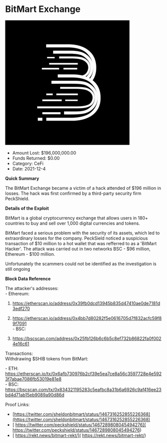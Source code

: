 # BitMart Exchange
![BitMart Exchange](/rektimages/BitMart-Exchange.png)
- Amount Lost: $196,000,000.00
- Funds Returned: $0.00
- Category: CeFi
- Date: 2021-12-4

  


**Quick Summary**

The BitMart Exchange became a victim of a hack attended of $196 million in losses. The hack was first confirmed by a third-party security firm PeckShield.

  


 **Details of the Exploit**

BitMart is a global cryptocurrency exchange that allows users in 180+ countries to buy and sell over 1,000 digital currencies and tokens.

BitMart faced a serious problem with the security of its assets, which led to extraordinary losses for the company. PeckSield noticed a suspicious transaction of $10 million to a hot wallet that was refferred to as a 'BitMart Hacker'. The attack was carried out in two networks BSC - $96 million, Ethereum - $100 million. 

Unfortunately the scammers could not be identified as the investigation is still ongoing

  


 **Block Data Reference**

The attacker's addresses:  
\- Ethereum:  
  1) https://etherscan.io/address/0x39fb0dcd13945b835d47410ae0de7181d3edf270  
  2) https://etherscan.io/address/0x4bb7d80282f5e0616705d7f832acfc59f89f7091  
\- BSC: 

  1) https://bscscan.com/address/0x25fb126b6c6b5c8ef732b86822fa0f0024e16c61  
  
Transactions:  
Withdrawing $SHIB tokens from BitMart:

\- ETH: https://etherscan.io/tx/0x6afb730976b2cf39e5ea7ce8a56c3597728e4e5923f7abae7086fb53019e81e8  
\- BSC: https://bscscan.com/tx/0x834321195283c5eafbc8a31b6a6926c9af416ee23bd4d71ab15eb9089a90d86d


Proof Links:
- [https://twitter.com/sheldonbitmart/status/1467316252855226368](https://twitter.com/sheldonbitmart/status/1467316252855226368)
- [ https://twitter.com/peckshield/status/1467289808045494276]( https://twitter.com/peckshield/status/1467289808045494276)
- [ https://rekt.news/bitmart-rekt/]( https://rekt.news/bitmart-rekt/)


